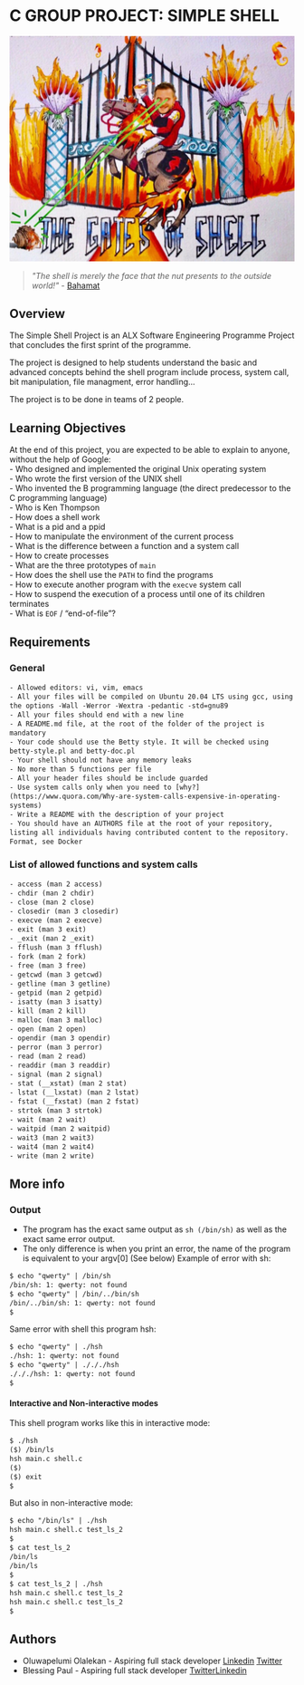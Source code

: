 # C GROUP PROJECT: SIMPLE SHELL

<p><img src="gates_of_shell.jpeg"/></p>

> *"The shell is merely the face that the nut presents to the outside world!"*
> 	\- [Bahamat](https://unix.stackexchange.com/users/3309/bahamat)

## Overview
The Simple Shell Project is an ALX Software Engineering Programme Project that concludes the first sprint of the programme.

The project is designed to help students understand the basic and advanced concepts behind the shell program include process, system call, bit manipulation, file managment, error handling...

The project is to be done in teams of 2 people.

## Learning Objectives
At the end of this project, you are expected to be able to explain to anyone, without the help of Google:  
	- Who designed and implemented the original Unix operating system  
	- Who wrote the first version of the UNIX shell  
	- Who invented the B programming language (the direct predecessor to the C programming language)  
	- Who is Ken Thompson  
	- How does a shell work  
	- What is a pid and a ppid  
	- How to manipulate the environment of the current process  
	- What is the difference between a function and a system call  
	- How to create processes  
	- What are the three prototypes of `main`  
	- How does the shell use the `PATH` to find the programs  
	- How to execute another program with the `execve` system call  
	- How to suspend the execution of a process until one of its children terminates  
	- What is `EOF` / “end-of-file”?  

## Requirements

### General
	- Allowed editors: vi, vim, emacs
	- All your files will be compiled on Ubuntu 20.04 LTS using gcc, using the options -Wall -Werror -Wextra -pedantic -std=gnu89
	- All your files should end with a new line
	- A README.md file, at the root of the folder of the project is mandatory
	- Your code should use the Betty style. It will be checked using betty-style.pl and betty-doc.pl
	- Your shell should not have any memory leaks
	- No more than 5 functions per file
	- All your header files should be include guarded
	- Use system calls only when you need to [why?](https://www.quora.com/Why-are-system-calls-expensive-in-operating-systems)
	- Write a README with the description of your project
	- You should have an AUTHORS file at the root of your repository, listing all individuals having contributed content to the repository. Format, see Docker

### List of allowed functions and system calls	
	- access (man 2 access)
	- chdir (man 2 chdir)
	- close (man 2 close)
	- closedir (man 3 closedir)
	- execve (man 2 execve)
	- exit (man 3 exit)
	- _exit (man 2 _exit)
	- fflush (man 3 fflush)
	- fork (man 2 fork)
	- free (man 3 free)
	- getcwd (man 3 getcwd)
	- getline (man 3 getline)
	- getpid (man 2 getpid)
	- isatty (man 3 isatty)
	- kill (man 2 kill)
	- malloc (man 3 malloc)
	- open (man 2 open)
	- opendir (man 3 opendir)
	- perror (man 3 perror)
	- read (man 2 read)
	- readdir (man 3 readdir)
	- signal (man 2 signal)
	- stat (__xstat) (man 2 stat)
	- lstat (__lxstat) (man 2 lstat)
	- fstat (__fxstat) (man 2 fstat)
	- strtok (man 3 strtok)
	- wait (man 2 wait)
	- waitpid (man 2 waitpid)
	- wait3 (man 2 wait3)
	- wait4 (man 2 wait4)
	- write (man 2 write)

## More info

### Output
- The program has the exact same output as `sh (/bin/sh)` as well as the exact same error output.
- The only difference is when you print an error, the name of the program is equivalent to your argv[0] (See below)
Example of error with sh:
```
$ echo "qwerty" | /bin/sh
/bin/sh: 1: qwerty: not found
$ echo "qwerty" | /bin/../bin/sh
/bin/../bin/sh: 1: qwerty: not found
$
```
Same error with shell this program hsh:
```
$ echo "qwerty" | ./hsh
./hsh: 1: qwerty: not found
$ echo "qwerty" | ./././hsh
./././hsh: 1: qwerty: not found
$
```

#### Interactive and Non-interactive modes
This shell program works like this in interactive mode:
```
$ ./hsh
($) /bin/ls
hsh main.c shell.c
($)
($) exit
$
```
But also in non-interactive mode:
```
$ echo "/bin/ls" | ./hsh
hsh main.c shell.c test_ls_2
$
$ cat test_ls_2
/bin/ls
/bin/ls
$
$ cat test_ls_2 | ./hsh
hsh main.c shell.c test_ls_2
hsh main.c shell.c test_ls_2
$
```

## Authors
- Oluwapelumi Olalekan - Aspiring full stack developer [Linkedin](https://www.linkedin.com/in/oluwapelumi-olalekan-272b00153/) [Twitter](https://twitter.com/one_pelumi_guy)
- Blessing Paul - Aspiring full stack developer [Twitter](https://twitter.com/LOISONYEBUCHI?t=_j6fvfM-N-qgVMm-gnLPmg&s=09)[Linkedin](https://www.linkedin.com/in/blessing-paul-1b5954225)
